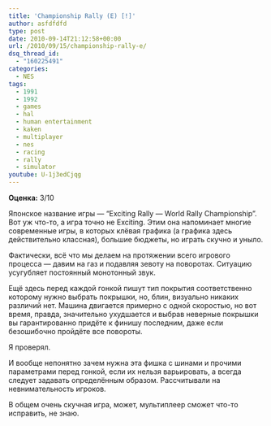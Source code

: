 ```yaml
---
title: 'Championship Rally (E) [!]'
author: asfdfdfd
type: post
date: 2010-09-14T21:12:58+00:00
url: /2010/09/15/championship-rally-e/
dsq_thread_id:
  - "160225491"
categories:
  - NES
tags:
  - 1991
  - 1992
  - games
  - hal
  - human entertainment
  - kaken
  - multiplayer
  - nes
  - racing
  - rally
  - simulator
youtube: U-1j3edCjqg
---
```

**Оценка:** 3/10

Японское название игры — “Exciting Rally — World Rally Championship”. Вот уж что-то, а игра точно не Exciting. Этим она напоминает многие современные игры, в которых клёвая графика (а графика здесь действительно классная), большие бюджеты, но играть скучно и уныло.

Фактически, всё что мы делаем на протяжении всего игрового процесса — давим на газ и подавляя зевоту на поворотах. Ситуацию усугубляет постоянный монотонный звук.

Ещё здесь перед каждой гонкой пишут тип покрытия соответственно которому нужно выбрать покрышки, но, блин, визуально никаких различий нет. Машина двигается примерно c одной скоростью, но вот время, правда, значительно ухудшается и выбрав неверные покрышки вы гарантированно придёте к финишу последним, даже если безошибочно пройдёте все повороты.

Я проверял.

И вообще непонятно зачем нужна эта фишка с шинами и прочими параметрами перед гонкой, если их нельзя варьировать, а всегда следует задавать определённым образом. Рассчитывали на невнимательность игроков.

В общем очень скучная игра, может, мультиплеер сможет что-то исправить, не знаю.